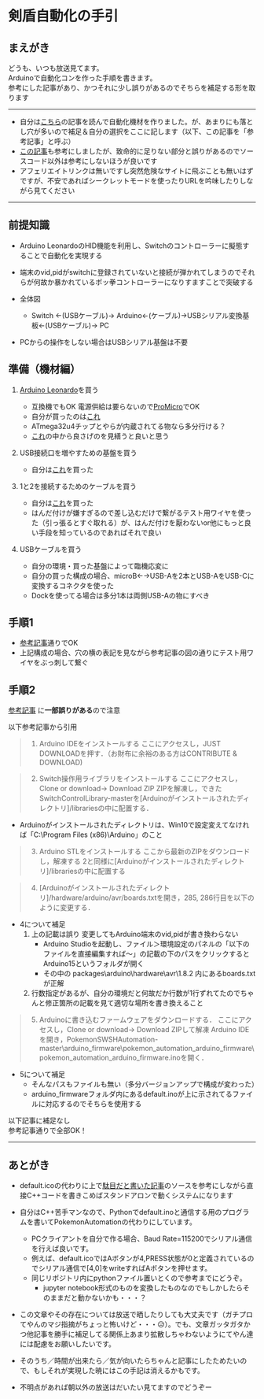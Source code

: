 
# 剣盾自動化の手引
## まえがき
どうも、いつも放送見てます。   
Arduinoで自動化コンを作った手順を書きます。  
参考にした記事があり、かつそれに少し誤りがあるのでそちらを補足する形を取ります  
  
***

- 自分は[こちら](https://qiita.com/chibi314/items/975784f6e951341fc6ce)の記事を読んで自動化機材を作りました。が、あまりにも落とし穴が多いので補足＆自分の選択をここに記します（以下、この記事を「参考記事」と呼ぶ）
- [この記事](https://qiita.com/sobassy/items/cb707e50f2f27a851886)も参考にしましたが、致命的に足りない部分と誤りがあるのでソースコード以外は参考にしないほうが良いです
- アフェリエイトリンクは無いですし突然危険なサイトに飛ぶことも無いはずですが、不安であればシークレットモードを使ったりURLを吟味したりしながら見てください

***

## 前提知識
- Arduino LeonardoのHID機能を利用し、Switchのコントローラーに擬態することで自動化を実現する
- 端末のvid,pidがswitchに登録されていないと接続が弾かれてしまうのでそれらが何故か暴かれているポッ拳コントローラーになりすますことで突破する

- 全体図
	- Switch ←(USBケーブル)→ Arduino←(ケーブル)→USBシリアル変換基板←(USBケーブル)→ PC
- PCからの操作をしない場合はUSBシリアル基盤は不要

## 準備（機材編）
1. [Arduino Leonardo](https://www.switch-science.com/catalog/968/)を買う
	- 互換機でもOK 電源供給は要らないので[ProMicro](https://ht-deko.com/arduino/promicro.html)でOK
	- 自分が買ったのは[これ](https://www.amazon.co.jp/gp/product/B01M6WULAO/ref=ppx_yo_dt_b_asin_title_o01_s00?ie=UTF8&psc=1)
	- ATmega32u4チップとやらが内蔵されてる物なら多分行ける？
	- [これ](https://www.amazon.co.jp/s?k=Leonardo+Pro+micro&i=industrial&__mk_ja_JP=%E3%82%AB%E3%82%BF%E3%82%AB%E3%83%8A&ref=nb_sb_noss_2)の中から良さげのを見繕うと良いと思う

2. USB接続口を増やすための基盤を買う
	- 自分は[これ](https://www.amazon.co.jp/gp/product/B01LXHQIF0/ref=ppx_yo_dt_b_asin_title_o00_s00?ie=UTF8&psc=1)を買った

3. 1と2を接続するためのケーブルを買う
	- 自分は[これ](https://www.amazon.co.jp/gp/product/B00J7LFHVU/ref=ppx_yo_dt_b_asin_title_o00_s00?ie=UTF8&psc=1)を買った
	- はんだ付けが嫌すぎるので差し込むだけで繋がるテスト用ワイヤを使った（引っ張るとすぐ取れる）が、はんだ付けを厭わないor他にもっと良い手段を知っているのであればそれで良い

4. USBケーブルを買う
	- 自分の環境・買った基盤によって臨機応変に
	- 自分の買った構成の場合、microB←→USB-Aを2本とUSB-AをUSB-Cに変換するコネクタを使った
	- Dockを使ってる場合は多分1本は両側USB-Aの物にすべき

## 手順1
- [参考記事](https://qiita.com/chibi314/items/975784f6e951341fc6ce)通りでOK
- 上記構成の場合、穴の横の表記を見ながら参考記事の図の通りにテスト用ワイヤをぶっ刺して繋ぐ


## 手順2
[参考記事](https://qiita.com/chibi314/items/975784f6e951341fc6ce) に**一部誤りがある**ので注意

以下参考記事から引用

> 1. Arduino IDEをインストールする
>ここにアクセスし，JUST DOWNLOADを押す．（お財布に余裕のある方はCONTRIBUTE & DOWNLOAD)

>2. Switch操作用ライブラリをインストールする
ここにアクセスし，Clone or download→ Download ZIP
ZIPを解凍し，できたSwitchControlLibrary-masterを[Arduinoがインストールされたディレクトリ]/librariesの中に配置する．


- Arduinoがインストールされたディレクトリは、Win10で設定変えてなければ「C:\Program Files (x86)\Arduino」のこと

>3. Arduino STLをインストールする
>ここから最新のZIPをダウンロードし，解凍する
2と同様に[Arduinoがインストールされたディレクトリ]/librariesの中に配置する


>4. [Arduinoがインストールされたディレクトリ]/hardware/arduino/avr/boards.txtを開き，285, 286行目を以下のように変更する．
- 4について補足
	1. 上の記載は誤り 変更してもArduino端末のvid,pidが書き換わらない 
		- Arduino Studioを起動し、ファイル＞環境設定のパネルの「以下のファイルを直接編集すれば～」の記載の下のパスをクリックするとArduino15というフォルダが開く
		- その中の packages\arduino\hardware\avr\1.8.2
		内にあるboards.txtが正解
	2. 行数指定があるが、自分の環境だと何故だか行数が1行ずれてたのでちゃんと修正箇所の記載を見て適切な場所を書き換えること


>5. Arduinoに書き込むファームウェアをダウンロードする．
>ここにアクセスし，Clone or download→ Download ZIPして解凍
>Arduino IDEを開き，PokemonSWSHAutomation-master\arduino_firmware\pokemon_automation_arduino_firmware\pokemon_automation_arduino_firmware.inoを開く．
- 5について補足
	- そんなパスもファイルも無い（多分バージョンアップで構成が変わった）
	- arduino_firmwareフォルダ内にあるdefault.inoが上に示されてるファイルに対応するのでそちらを使用する

以下記事に補足なし  
参考記事通りで全部OK！

***


## あとがき
- default.icoの代わりに上で[駄目だと書いた記事](https://qiita.com/sobassy/items/cb707e50f2f27a851886)のソースを参考にしながら直接C++コードを書きこめばスタンドアロンで動くシステムになります

- 自分はC++苦手マンなので、Pythonでdefault.inoと通信する用のプログラムを書いてPokemonAutomationの代わりにしています。
	- PCクライアントを自分で作る場合、Baud Rate=115200でシリアル通信を行えば良いです。
	- 例えば、default.icoではAボタンが4,PRESS状態が0と定義されているのでシリアル通信で[4,0]をwriteすればAボタンを押せます。
	- 同じリポジトリ内にpythonファイル置いとくので参考までにどうぞ。
		- jupyter notebook形式のものを変換したものなのでもしかしたらそのままだと動かないかも・・・？
- この文章やその存在については放送で晒したりしても大丈夫です（ガチプロてやんのマジ指摘がちょっと怖いけど・・・😥）。でも、文章ガッタガタかつ他記事を勝手に補足してる関係上あまり拡散しちゃわないようにてやん達には配慮をお願いしたいです。

- そのうち／時間が出来たら／気が向いたらちゃんと記事にしたためたいので、もしそれが実現した暁にはこの手記は消えるかもです。

- 不明点があれば朝以外の放送はだいたい見てますのでどうぞー